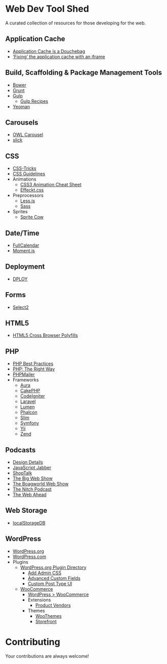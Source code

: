 # Web Dev Tool Shed
A curated collection of resources for those developing for the web.

## Application Cache
* [Application Cache is a Douchebag](http://alistapart.com/article/application-cache-is-a-douchebag)
* [‘Fixing’ the application cache with an iframe](http://labs.ft.com/2012/11/using-an-iframe-to-stop-app-cache-storing-masters/)

## Build, Scaffolding & Package Management Tools
* [Bower](http://bower.io/)
* [Grunt](http://gruntjs.com/)
* [Gulp](http://gulpjs.com/)
	* [Gulp Recipes](https://github.com/gulpjs/gulp/tree/master/docs/recipes#recipes)
* [Yeoman](http://yeoman.io/)

## Carousels
* [OWL Carousel](http://owlgraphic.com/owlcarousel/)
* [slick](http://kenwheeler.github.io/slick/)

## CSS
* [CSS-Tricks](http://css-tricks.com/)
* [CSS Guidelines](http://cssguidelin.es/)
* Animations
	* [CSS3 Animation Cheat Sheet](http://www.justinaguilar.com/animations/)
	* [Effeckt.css](http://h5bp.github.io/Effeckt.css/)
* Preprocessors
	* [Less.js](http://lesscss.org/)
	* [Sass](http://sass-lang.com/)
* Sprites
	* [Sprite Cow](http://www.spritecow.com/)

## Date/Time
* [FullCalendar](http://fullcalendar.io/)
* [Moment.js](http://momentjs.com/)

## Deployment
 * [DPLOY](http://leanmeanfightingmachine.github.io/dploy/)

## Forms
* [Select2](http://ivaynberg.github.io/select2/)

## HTML5
* [HTML5 Cross Browser Polyfills](https://github.com/Modernizr/Modernizr/wiki/HTML5-Cross-Browser-Polyfills)

## PHP
* [PHP Best Practices](https://phpbestpractices.org/)
* [PHP: The Right Way](http://www.phptherightway.com/)
* [PHPMailer](https://github.com/PHPMailer/PHPMailer)
* Frameworks
	* [Aura](http://auraphp.com/)
	* [CakePHP](http://cakephp.org/)
	* [CodeIgniter](http://www.codeigniter.com/)
	* [Laravel](http://laravel.com/)
	* [Lumen](http://lumen.laravel.com/)
	* [Phalcon](http://phalconphp.com/)
	* [Slim](http://www.slimframework.com/)
	* [Symfony](http://symfony.com/)
	* [Yii](http://www.yiiframework.com/)
	* [Zend](http://framework.zend.com/)

## Podcasts
* [Design Details](http://designdetails.fm/)
* [JavaScript Jabber](http://devchat.tv/js-jabber/)
* [ShopTalk](http://shoptalkshow.com/)
* [The Big Web Show](http://5by5.tv/bigwebshow)
* [The Boagworld Web Show](https://boagworld.com/show/)
* [The Nitch Podcast](http://nitch.cc/podcast/)
* [The Web Ahead](http://5by5.tv/webahead)

## Web Storage
* [localStorageDB](https://github.com/knadh/localStorageDB)

## WordPress
* [WordPress.org](https://wordpress.org/)
* [WordPress.com](https://wordpress.com/)
* Plugins
	* [WordPress.org Plugin Directory](https://wordpress.org/plugins/)
		* [Add Admin CSS](https://wordpress.org/plugins/add-admin-css/)
		* [Advanced Custom Fields](https://wordpress.org/plugins/advanced-custom-fields/)
		* [Custom Post Type UI](https://wordpress.org/plugins/custom-post-type-ui/)
	* [WooCommerce](http://www.woothemes.com/woocommerce/)
		* [WordPress > WooCommerce](https://wordpress.org/plugins/woocommerce/)
		* Extensions
			* [Product Vendors](http://www.woothemes.com/products/product-vendors/)
		* Themes
			* [WooThemes](http://www.woothemes.com/product-category/themes/)
			* [Storefront](http://www.woothemes.com/storefront/)

# Contributing
Your contributions are always welcome!
